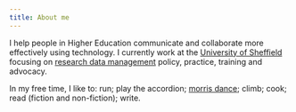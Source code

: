 ```yaml
---
title: About me
---
```


I help people in Higher Education communicate and collaborate more effectively using technology.  I currently work at the [University of Sheffield][] focusing on [research data management][] policy, practice, training and advocacy.

In my free time, I like to: run; play the accordion; [morris dance][]; climb; cook; read (fiction and non-fiction); write.

[Morris dance]: http://www.fiveriversmorris.org.uk/

[University of Sheffield]: http://www.sheffield.ac.uk/

[research data management]: https://www.sheffield.ac.uk/library/rdm



